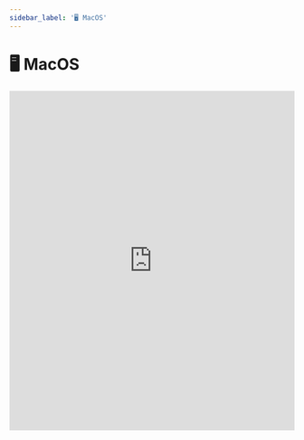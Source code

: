 ```yaml
---
sidebar_label: '🖥 MacOS'
---
```


# 🖥 MacOS

<iframe width="100%" height="600px" src="https://www.youtube.com/embed/a_IRqJRs6uM" title="YouTube video player" frameborder="0" allow="accelerometer; autoplay; clipboard-write; encrypted-media; gyroscope; picture-in-picture" allowfullscreen></iframe>